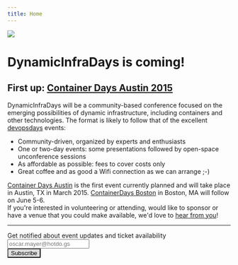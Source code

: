 ```yaml
---
title: Home
---
```


<img src="http://dynamicinfradays.org/img/logo.png" style="margin-left:auto;margin-right:auto;display:block">

# DynamicInfraDays is coming!
## First up: **[Container Days Austin 2015](http://dynamicinfradays.org/events/2015-austin/)**

DynamicInfraDays will be a community-based conference focused on the emerging possibilities of dynamic infrastructure, including containers and other technologies. The format is likely to follow that of the excellent [devopsdays](http://devopsdays.org/) events:

* Community-driven, organized by experts and enthusiasts
* One or two-day events: some presentations followed by open-space unconference sessions
* As affordable as possible: fees to cover costs only
* Great coffee and as good a Wifi connection as we can arrange ;-)

[Container Days Austin](http://dynamicinfradays.org/events/2015-austin/) is the first event currently planned and will take place in Austin, TX in March 2015. [ContainerDays Boston](http://dynamicinfradays.org/events/2015-boston/) in Boston, MA will follow on June 5-6.  
If you're interested in volunteering or attending, would like to sponsor or have a venue that you could make available, we'd love to [hear from you](mailto:info@dynamicinfradays.org)!

<script type="text/javascript">
	var _yoData = {
		"username": "CONTAINERDAYS",
		"trigger": "for event updates"
	};
	var s = document.createElement("script");
	s.type = "text/javascript";
	s.src = "//yoapp.s3.amazonaws.com/js/yo-button.js";
	(document.head || document.getElementsByTagName("head")[0]).appendChild(s);
</script>

-----

<div id="yo-button"></div>
<!-- Begin MailChimp Signup Form -->
<div id="mc_embed_signup">
  <form action="//random.us10.list-manage.com/subscribe/post?u=27ad0ec0e040d8cb661d8d360&amp;id=3f2148763f" method="post" id="mc-embedded-subscribe-form" name="mc-embedded-subscribe-form" class="validate" target="_blank" novalidate>
    <div id="mc_embed_signup_scroll">
      <label>Get notified about event updates and ticket availability</label>
      <div class="mc-field-group">
        <input type="email" value="" name="EMAIL" class="required email" placeholder="oscar.mayer@hotdo.gs" id="mce-EMAIL">
      </div>
      <div id="mce-responses" class="clear">
        <div class="response" id="mce-error-response" style="display:none"></div>
        <div class="response" id="mce-success-response" style="display:none"></div>
      </div>    <!-- real people should not fill this in and expect good things - do not remove this or risk form bot signups-->
      <div style="position: absolute; left: -5000px;"><input type="text" name="b_27ad0ec0e040d8cb661d8d360_3f2148763f" tabindex="-1" value=""></div>
      <style> #mc_embed_signup .button {background:#ddd}</style><input type="submit" value="Subscribe" name="subscribe" id="mc-embedded-subscribe" class="button">
    </div>
  </form>
</div>
<!--End mc_embed_signup-->


